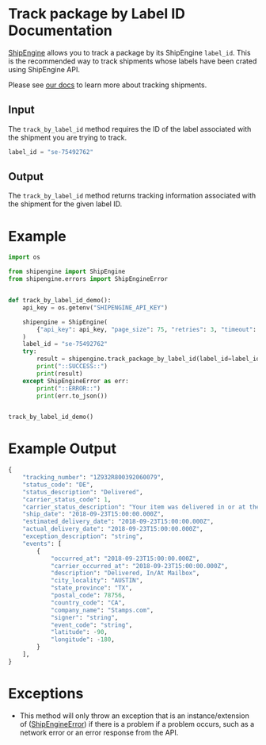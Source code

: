 Track package by Label ID Documentation
=======================================
[ShipEngine](www.shipengine.com) allows you to track a package by its ShipEngine `label_id`. This is the recommended
way to track shipments whose labels have been crated using ShipEngine API.

Please see [our docs](https://www.shipengine.com/docs/tracking/track-by-label-id/) to learn
more about tracking shipments.

Input
------
The `track_by_label_id` method requires the ID of the label associated with the shipment you are trying to track.
```python
label_id = "se-75492762"
```

Output
------
The `track_by_label_id` method returns tracking information associated with the shipment for the given label ID.

Example
=======
```python
import os

from shipengine import ShipEngine
from shipengine.errors import ShipEngineError


def track_by_label_id_demo():
    api_key = os.getenv("SHIPENGINE_API_KEY")

    shipengine = ShipEngine(
        {"api_key": api_key, "page_size": 75, "retries": 3, "timeout": 10}
    )
    label_id = "se-75492762"
    try:
        result = shipengine.track_package_by_label_id(label_id=label_id)
        print("::SUCCESS::")
        print(result)
    except ShipEngineError as err:
        print("::ERROR::")
        print(err.to_json())


track_by_label_id_demo()
```

Example Output
==============
```python
{
    "tracking_number": "1Z932R800392060079",
    "status_code": "DE",
    "status_description": "Delivered",
    "carrier_status_code": 1,
    "carrier_status_description": "Your item was delivered in or at the mailbox at 9:10 am on March",
    "ship_date": "2018-09-23T15:00:00.000Z",
    "estimated_delivery_date": "2018-09-23T15:00:00.000Z",
    "actual_delivery_date": "2018-09-23T15:00:00.000Z",
    "exception_description": "string",
    "events": [
        {
            "occurred_at": "2018-09-23T15:00:00.000Z",
            "carrier_occurred_at": "2018-09-23T15:00:00.000Z",
            "description": "Delivered, In/At Mailbox",
            "city_locality": "AUSTIN",
            "state_province": "TX",
            "postal_code": 78756,
            "country_code": "CA",
            "company_name": "Stamps.com",
            "signer": "string",
            "event_code": "string",
            "latitude": -90,
            "longitude": -180,
        }
    ],
}
```

Exceptions
==========

- This method will only throw an exception that is an instance/extension of
  ([ShipEngineError](../shipengine/errors/__init__.py)) if there is a problem if a problem occurs, such as a network
  error or an error response from the API.
